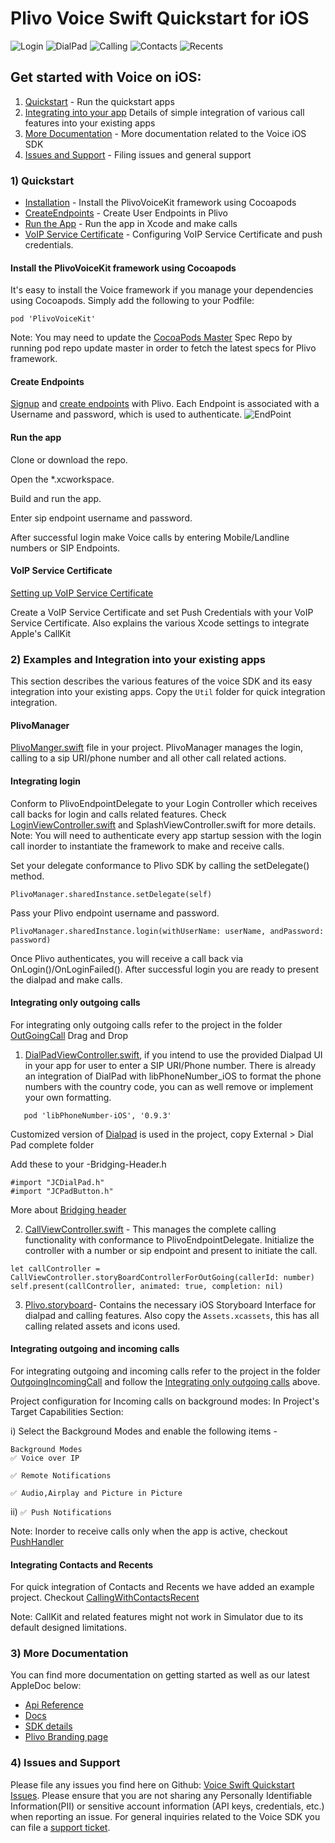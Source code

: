 # Plivo Voice Swift Quickstart for iOS
![Login](https://github.com/Ankish/PlivoExamplesSwift/blob/master/Images/Login.png)
![DialPad](https://github.com/Ankish/PlivoExamplesSwift/blob/master/Images/DialPad.png)
![Calling](https://github.com/Ankish/PlivoExamplesSwift/blob/master/Images/Calling.png)
![Contacts](https://github.com/Ankish/PlivoExamplesSwift/blob/master/Images/Tab_Contacts.jpg)
![Recents](https://github.com/Ankish/PlivoExamplesSwift/blob/master/Images/Tab_Recents.jpg)


## Get started with Voice on iOS:
1) [Quickstart](https://github.com/Ankish/PlivoExamplesSwift#1-quickstart) - Run the quickstart apps
2) [Integrating into your app](https://github.com/Ankish/PlivoExamplesSwift#2-examples-and-integration-into-your-existing-apps) Details of simple integration of various call features into your existing apps
3) [More Documentation](https://github.com/Ankish/PlivoExamplesSwift#3-more-documentation) - More documentation related to the Voice iOS SDK
4) [Issues and Support](https://github.com/Ankish/PlivoExamplesSwift#4-issues-and-support) - Filing issues and general support

### 1) Quickstart
* [Installation](https://github.com/Ankish/PlivoExamplesSwift#install-the-plivovoicekit-framework-using-cocoapods) - Install the PlivoVoiceKit framework using Cocoapods
* [CreateEndpoints](https://github.com/Ankish/PlivoExamplesSwift#create-endpoints) - Create User Endpoints in Plivo
* [Run the App](https://github.com/Ankish/PlivoExamplesSwift#run-the-app) - Run the app in Xcode and make calls
* [VoIP Service Certificate](https://github.com/Ankish/PlivoExamplesSwift#run-the-app) - Configuring VoIP Service Certificate and push credentials.

#### Install the PlivoVoiceKit framework using Cocoapods
It's easy to install the Voice framework if you manage your dependencies using Cocoapods. Simply add the following to your Podfile:
```
pod 'PlivoVoiceKit'
```
Note: You may need to update the [CocoaPods Master](https://github.com/CocoaPods/Specs) Spec Repo by running pod repo update master in order to fetch the latest specs for Plivo framework.

#### Create Endpoints
[Signup](https://console.plivo.com/accounts/register/) and [create endpoints](https://manage.plivo.com/accounts/login/) with Plivo. 
Each Endpoint is associated with a Username and password, which is used to authenticate. 
![EndPoint](https://github.com/Ankish/PlivoExamplesSwift/blob/master/Images/EndPoint.png)

#### Run the app
Clone or download the repo.

Open the *.xcworkspace.

Build and run the app.

Enter sip endpoint username and password.

After successful login make Voice calls by entering Mobile/Landline numbers or SIP Endpoints.

#### VoIP Service Certificate
[Setting up VoIP Service Certificate](https://www.plivo.com/docs/sdk/ios/setting-up-push-credentials/)

Create a VoIP Service Certificate and set Push Credentials with your VoIP Service Certificate. Also explains the various Xcode settings to integrate Apple's CallKit

### 2) Examples and Integration into your existing apps
This section describes the various features of the voice SDK and its easy integration into your existing apps.
Copy the `Util` folder for quick integration integration.

#### PlivoManager
[PlivoManger.swift](https://github.com/Ankish/PlivoExamplesSwift/blob/master/OutGoingCall/OutGoingCall/Util/PlivoManager.swift)  file in your project. PlivoManager manages the login, calling to a sip URI/phone number and all other call related actions.

#### Integrating login
Conform to PlivoEndpointDelegate to your Login Controller which receives call backs for login and calls related features. Check [LoginViewController.swift](https://github.com/Ankish/PlivoExamplesSwift/blob/master/OutGoingCall/OutGoingCall/View%20Controllers/LoginViewController.swift) and SplashViewController.swift for more details. Note: You will need to authenticate every app startup session with the login call inorder to instantiate the framework to make and receive calls.

Set your delegate conformance to Plivo SDK by calling the setDelegate() method.

```
PlivoManager.sharedInstance.setDelegate(self)
```

Pass your Plivo endpoint username and password.

```
PlivoManager.sharedInstance.login(withUserName: userName, andPassword: password)
```

Once Plivo authenticates, you will receive a call back via OnLogin()/OnLoginFailed(). After successful login you are ready to present the dialpad and make calls.

#### Integrating only outgoing calls
For integrating only outgoing calls refer to the project in the folder [OutGoingCall](https://github.com/Ankish/PlivoExamplesSwift/tree/master/OutGoingCall)
Drag and Drop 
1) [DialPadViewController.swift](https://github.com/Ankish/PlivoExamplesSwift/blob/master/OutGoingCall/OutGoingCall/View%20Controllers/Plivo%20Controller/DialPadViewController.swift), if you intend to use the provided Dialpad UI in your app for user to enter a SIP URI/Phone number.
     There is already an integration of DialPad with libPhoneNumber_iOS to format the phone numbers with the country code, you can as well remove or implement your own formatting.
```
   pod 'libPhoneNumber-iOS', '0.9.3'
```
Customized version of [Dialpad](https://github.com/jconst/JCDialPad) is used in the project, copy External > Dial Pad complete folder

Add these to your <ProjectName>-Bridging-Header.h
```
#import "JCDialPad.h"
#import "JCPadButton.h"
```
More about [Bridging header](https://developer.apple.com/documentation/swift/imported_c_and_objective-c_apis/importing_objective-c_into_swift)

2) [CallViewController.swift](https://github.com/Ankish/PlivoExamplesSwift/blob/master/OutGoingCall/OutGoingCall/View%20Controllers/Plivo%20Controller/CallViewController.swift) - This manages the complete calling functionality with conformance to PlivoEndpointDelegate. Initialize the controller with a number or sip endpoint and present to initiate the call.

```
let callController = CallViewController.storyBoardControllerForOutGoing(callerId: number)
self.present(callController, animated: true, completion: nil)
```

3) [Plivo.storyboard](https://github.com/Ankish/PlivoExamplesSwift/tree/master/OutGoingCall/OutGoingCall/Storyboards)- Contains the necessary iOS Storyboard Interface for dialpad and calling features.
   Also  copy the `Assets.xcassets`, this has all calling related assets and icons used.

#### Integrating outgoing and incoming calls
For integrating outgoing and incoming calls refer to the project in the folder [OutgoingIncomingCall](https://github.com/Ankish/PlivoExamplesSwift/tree/master/OutgoingIncomingCall) and follow the [Integrating only outgoing calls](https://github.com/Ankish/PlivoExamplesSwift/#integrating-only-outgoing-calls) above.

Project configuration for Incoming calls on background modes:
In Project's Target Capabilities Section:

i) Select the Background Modes and enable the following items - 
    
    Background Modes
    ✅ Voice over IP
    
    ✅ Remote Notifications
    
    ✅ Audio,Airplay and Picture in Picture
    
ii)  `✅ Push Notifications`

Note: Inorder to receive calls only when the app is active, checkout [PushHandler](https://github.com/Ankish/PlivoExamplesSwift/blob/master/OutgoingIncomingCall/OutgoingIncomingCall/Util/PushHandler.swift)

#### Integrating Contacts and Recents
For quick integration of Contacts and Recents we have added an example project. Checkout [CallingWithContactsRecent](https://github.com/Ankish/PlivoExamplesSwift/tree/master/CallingWithContactsRecent)

Note:
CallKit and related features might not work in Simulator due to its default designed limitations.

### 3) More Documentation
You can find more documentation on getting started as well as our latest AppleDoc below:
* [Api Reference](https://api-reference.plivo.com/latest/curl/resources/call/make-a-call)
* [Docs](https://www.plivo.com/docs/getting-started/)
* [SDK details](https://www.plivo.com/docs/sdk/ios/v2/)
* [Plivo Branding page](https://www.plivo.com/press/)

### 4) Issues and Support
Please file any issues you find here on Github: [Voice Swift Quickstart Issues](https://github.com/Ankish/PlivoExamplesSwift/issues). 
Please ensure that you are not sharing any Personally Identifiable Information(PII) or sensitive account information (API keys, credentials, etc.) when reporting an issue.
For general inquiries related to the Voice SDK you can file a [support ticket](https://support.plivo.com/support/home).
